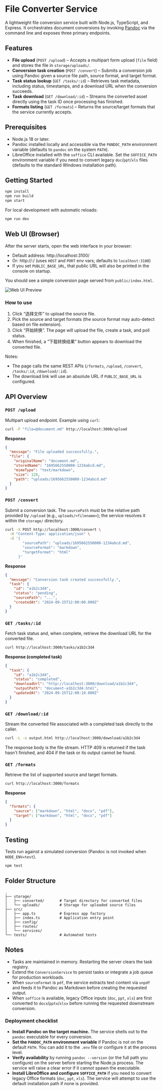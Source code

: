 # File Converter Service

A lightweight file conversion service built with Node.js, TypeScript, and Express. It orchestrates document conversions by invoking [Pandoc](https://pandoc.org/) via the command line and exposes three primary endpoints.

## Features

- **File upload** (`POST /upload`) – Accepts a multipart form upload (`file` field) and stores the file in `storage/uploads/`.
- **Conversion task creation** (`POST /convert`) – Submits a conversion job using Pandoc given a source file path, source format, and target format.
- **Task status lookup** (`GET /tasks/:id`) – Retrieves task metadata, including status, timestamps, and a download URL when the conversion succeeds.
- **Task download** (`GET /download/:id`) – Streams the converted asset directly using the task ID once processing has finished.
- **Formats listing** (`GET /formats`) – Returns the source/target formats that the service currently accepts.

## Prerequisites

- Node.js 18 or later.
- Pandoc installed locally and accessible via the `PANDOC_PATH` environment variable (defaults to `pandoc` on the system `PATH`).
- LibreOffice installed with the `soffice` CLI available. Set the `SOFFICE_PATH` environment variable if you need to convert legacy `doc`/`ppt`/`xls` files (defaults to the standard Windows installation path).

## Getting Started

```bash
npm install
npm run build
npm start
```

For local development with automatic reloads:

```bash
npm run dev
```

## Web UI (Browser)

After the server starts, open the web interface in your browser:

- Default address: http://localhost:3100/
- Or: http://<HOST>:<PORT>/ (uses `HOST` and `PORT` env vars; defaults to `localhost:3100`)
- If you set `PUBLIC_BASE_URL`, that public URL will also be printed in the console on startup.

You should see a simple conversion page served from `public/index.html`.

![Web UI Preview](public/preview.png)

### How to use

1) Click “选择文件” to upload the source file.
2) Pick the source and target formats (the source format may auto-detect based on file extension).
3) Click “开始转换”. The page will upload the file, create a task, and poll status.
4) When finished, a “下载转换结果” button appears to download the converted file.

Notes:
- The page calls the same REST APIs (`/formats`, `/upload`, `/convert`, `/tasks/:id`, `/download/:id`).
- The download link will use an absolute URL if `PUBLIC_BASE_URL` is configured.

## API Overview

### `POST /upload`

Multipart upload endpoint. Example using `curl`:

```bash
curl -F "file=@document.md" http://localhost:3000/upload
```

**Response**

```json
{
  "message": "File uploaded successfully.",
  "file": {
    "originalName": "document.md",
    "storedName": "1695662550000-1234abcd.md",
    "mimeType": "text/markdown",
    "size": 128,
    "path": "uploads/1695662550000-1234abcd.md"
  }
}
```

### `POST /convert`

Submit a conversion task. The `sourcePath` must be the relative path provided by `/upload` (e.g., `uploads/<filename>`); the service resolves it within the `storage/` directory.

```bash
curl -X POST http://localhost:3000/convert \
  -H "Content-Type: application/json" \
  -d '{
        "sourcePath": "uploads/1695662550000-1234abcd.md",
        "sourceFormat": "markdown",
        "targetFormat": "html"
      }'
```

**Response**

```json
{
  "message": "Conversion task created successfully.",
  "task": {
    "id": "a1b2c3d4",
    "status": "pending",
    "sourcePath": "...",
    "createdAt": "2024-09-25T12:00:00.000Z"
  }
}
```

### `GET /tasks/:id`

Fetch task status and, when complete, retrieve the download URL for the converted file.

```bash
curl http://localhost:3000/tasks/a1b2c3d4
```

**Response (completed task)**

```json
{
  "task": {
    "id": "a1b2c3d4",
    "status": "completed",
    "downloadUrl": "http://localhost:3000/download/a1b2c3d4",
    "outputPath": "document-a1b2c3d4.html",
    "updatedAt": "2024-09-25T12:00:10.000Z"
  }
}
```

### `GET /download/:id`

Stream the converted file associated with a completed task directly to the caller.

```bash
curl -L -o output.html http://localhost:3000/download/a1b2c3d4
```

The response body is the file stream. HTTP 409 is returned if the task hasn't finished, and 404 if the task or its output cannot be found.

### `GET /formats`

Retrieve the list of supported source and target formats.

```bash
curl http://localhost:3000/formats
```

**Response**

```json
{
  "formats": {
    "source": ["markdown", "html", "docx", "pdf"],
    "target": ["markdown", "html", "docx", "pdf"]
  }
}
```

## Testing

Tests run against a simulated conversion (Pandoc is not invoked when `NODE_ENV=test`).

```bash
npm test
```

## Folder Structure

```
.
├── storage/
│   ├── converted/       # Target directory for converted files
│   └── uploads/         # Storage for uploaded source files
├── src/
│   ├── app.ts           # Express app factory
│   ├── index.ts         # Application entry point
│   ├── config/
│   ├── routes/
│   └── services/
└── tests/               # Automated tests
```

## Notes

- Tasks are maintained in memory. Restarting the server clears the task registry.
- Extend the `ConversionService` to persist tasks or integrate a job queue for production workloads.
- When `sourceFormat` is `pdf`, the service extracts text content via `unpdf` and feeds it to Pandoc as Markdown before creating the requested output.
- When `soffice` is available, legacy Office inputs (`doc`, `ppt`, `xls`) are first converted to `docx`/`pptx`/`xlsx` before running the requested downstream conversion.

### Deployment checklist

- **Install Pandoc on the target machine.** The service shells out to the `pandoc` executable for every conversion.
- **Set the `PANDOC_PATH` environment variable** if Pandoc is not on the default `PATH`. You can add it to the `.env` file or configure it at the process level.
- **Verify availability** by running `pandoc --version` (or the full path you configure) on the server before starting the Node.js process. The service will raise a clear error if it cannot spawn the executable.
- **Install LibreOffice and configure `SOFFICE_PATH`** if you need to convert legacy Office formats (`doc`, `ppt`, `xls`). The service will attempt to use the default installation path if none is provided.
